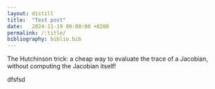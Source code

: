 ```yaml
---
layout: distill
title:  "Test post"
date:   2024-11-19 00:00:00 +0200
permalink: /:title/
bibliography: biblio.bib
---
```


The Hutchinson trick: a cheap way to evaluate the trace of a Jacobian, without computing the Jacobian itself!


dfsfsd
